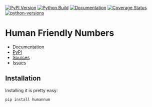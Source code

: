 [![PyPI Version](https://badge.fury.io/py/humannum.svg)](https://badge.fury.io/py/humannum)
[![Python Build](https://github.com/nbiotcloud/humannum/actions/workflows/main.yml/badge.svg)](https://github.com/nbiotcloud/humannum/actions/workflows/main.yml)
[![Documentation](https://readthedocs.org/projects/humannum/badge/?version=stable)](https://humannum.readthedocs.io/en/stable/)
[![Coverage Status](https://coveralls.io/repos/github/nbiotcloud/humannum/badge.svg?branch=main)](https://coveralls.io/github/nbiotcloud/humannum?branch=main)
[![python-versions](https://img.shields.io/pypi/pyversions/humannum.svg)](https://pypi.python.org/pypi/humannum)

# Human Friendly Numbers

* [Documentation](https://humannum.readthedocs.io/en/stable/)
* [PyPI](https://pypi.org/project/humannum/)
* [Sources](https://github.com/nbiotcloud/humannum)
* [Issues](https://github.com/nbiotcloud/humannum/issues)

## Installation

Installing it is pretty easy:

```bash
pip install humannum
```
